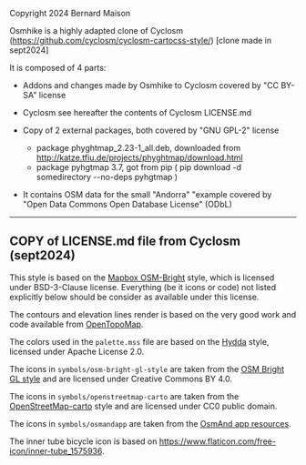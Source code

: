 
Copyright 2024  Bernard Maison

Osmhike is a highly adapted clone of Cyclosm (https://github.com/cyclosm/cyclosm-cartocss-style/) [clone made in sept2024]

It is composed of 4 parts:

  * Addons and changes made by Osmhike to Cyclosm
    covered by "CC BY-SA" license

  * Cyclosm
    see hereafter the contents of Cyclosm LICENSE.md 

  * Copy of 2 external packages, both covered by "GNU GPL-2" license
    -  package phyghtmap_2.23-1_all.deb, downloaded from   http://katze.tfiu.de/projects/phyghtmap/download.html
    -  package pyhgtmap 3.7, got from pip ( pip download -d somedirectory --no-deps pyhgtmap )

  * It contains OSM data for the small "Andorra" "example
    covered by "Open Data Commons Open Database License" (ODbL)

------------------------------------------------------------------
COPY of LICENSE.md file from Cyclosm (sept2024) 
------------------------------------------------------------------

This style is based on the [Mapbox
OSM-Bright](https://github.com/mapbox/osm-bright/commit/f1c8780cd7fe9d707fca693a82fdca38b7a98936)
style, which is licensed under BSD-3-Clause license. Everything (be it icons
or code) not listed explicitly below should be consider as available under
this license.

The contours and elevation lines render is based on the very good work and
code available from [OpenTopoMap](https://github.com/der-stefan/OpenTopoMap).

The colors used in the `palette.mss` file are based on the
[Hydda](https://github.com/karlwettin/tilemill-style-hydda/tree/bb27f0a9cad1920e19ae8febd39f6f9328369e6f)
style, licensed under Apache License 2.0.

The icons in `symbols/osm-bright-gl-style` are taken from the [OSM Bright GL
style](https://github.com/openmaptiles/osm-bright-gl-style/tree/327e1b41987893b958e3aae06abc2cc7363dc5aa/icons)
and are licensed under Creative Commons BY 4.0.

The icons in `symbols/openstreetmap-carto` are taken from the
[OpenStreetMap-carto](https://github.com/gravitystorm/openstreetmap-carto)
style and are licensed under CC0 public domain.

The icons in `symbols/osmandapp` are taken from the
[OsmAnd app resources](https://github.com/osmandapp/OsmAnd-resources).

The inner tube bicycle icon is based on
https://www.flaticon.com/free-icon/inner-tube_1575936.
